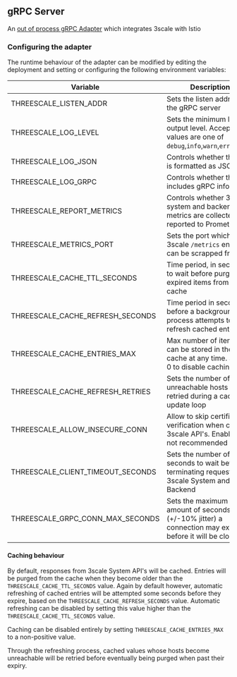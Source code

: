 ## gRPC Server

An [out of process gRPC Adapter](https://github.com/istio/istio/wiki/Mixer-Out-Of-Process-Adapter-Dev-Guide) which integrates 3scale with Istio

### Configuring the adapter

The runtime behaviour of the adapter can be modified by editing the deployment and setting or
configuring the following environment variables:

| Variable                         | Description                                                                                        | Default |
|----------------------------------|----------------------------------------------------------------------------------------------------|---------|
| THREESCALE_LISTEN_ADDR           | Sets the listen address for the gRPC server                                                        | 0       |
| THREESCALE_LOG_LEVEL             | Sets the minimum log output level. Accepted values are one of `debug`,`info`,`warn`,`error`,`none` | info    |
| THREESCALE_LOG_JSON              | Controls whether the log is formatted as JSON                                                      | true    |
| THREESCALE_LOG_GRPC              | Controls whether the log includes gRPC info                                                        | false   |
| THREESCALE_REPORT_METRICS        | Controls whether 3scale system and backend metrics are collected and reported to Prometheus        | true    |
| THREESCALE_METRICS_PORT          | Sets the port which 3scale `/metrics` endpoint can be scrapped from                                | 8080    |
| THREESCALE_CACHE_TTL_SECONDS     | Time period, in seconds, to wait before purging expired items from the cache                       | 300     |
| THREESCALE_CACHE_REFRESH_SECONDS | Time period in seconds, before a background process attempts to refresh cached entries             | 180     |
| THREESCALE_CACHE_ENTRIES_MAX     | Max number of items that can be stored in the cache at any time. Set to 0 to disable caching       | 1000    |
| THREESCALE_CACHE_REFRESH_RETRIES | Sets the number of times unreachable hosts will be retried during a cache update loop              | 1       |
| THREESCALE_ALLOW_INSECURE_CONN   | Allow to skip certificate verification when calling 3scale API's. Enabling is not recommended      | false   |
| THREESCALE_CLIENT_TIMEOUT_SECONDS| Sets the number of seconds to wait before terminating requests to 3scale System and Backend        | 10      |
| THREESCALE_GRPC_CONN_MAX_SECONDS | Sets the maximum amount of seconds (+/-10% jitter) a connection may exist before it will be closed | 1       |

#### Caching behaviour
By default, responses from 3scale System API's will be cached. Entries will be purged from the cache when they
become older than the `THREESCALE_CACHE_TTL_SECONDS` value. Again by default however, automatic refreshing of cached entries will be attempted
some seconds before they expire, based on the `THREESCALE_CACHE_REFRESH_SECONDS` value. Automatic refreshing can be disabled by setting this value
higher than the `THREESCALE_CACHE_TTL_SECONDS` value.

Caching can be disabled entirely by setting `THREESCALE_CACHE_ENTRIES_MAX` to a non-positive value.

Through the refreshing process, cached values whose hosts become unreachable will be retried before eventually being purged
when past their expiry.